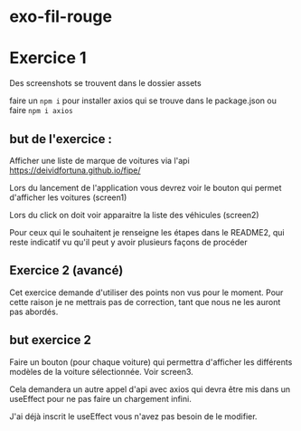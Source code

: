 # exo-fil-rouge

# Exercice 1

Des screenshots se trouvent dans le dossier assets 

faire un `npm i` pour installer axios qui se trouve dans le package.json ou faire `npm i axios`


## but de l'exercice :

Afficher une liste de marque de voitures via l'api https://deividfortuna.github.io/fipe/

Lors du lancement de l'application vous devrez voir le bouton qui permet d'afficher les voitures (screen1)

Lors du click on doit voir apparaitre la liste des véhicules (screen2)

Pour ceux qui le souhaitent je renseigne les étapes dans le README2, qui reste indicatif vu qu'il peut y avoir plusieurs façons de procéder

## Exercice 2 (avancé)

Cet exercice demande d'utiliser des points non vus pour le moment. Pour cette raison je ne mettrais pas de correction, tant que nous ne les auront pas abordés.

## but exercice 2

Faire un bouton (pour chaque voiture) qui permettra d'afficher les différents modèles de la voiture sélectionnée. Voir screen3.

Cela demandera un autre appel d'api avec axios qui devra être mis dans un useEffect pour ne pas faire un chargement infini.

J'ai déjà inscrit le useEffect vous n'avez pas besoin de le modifier.



